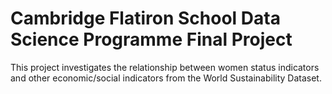 # Cambridge Flatiron School Data Science Programme Final Project

This project investigates the relationship between women status indicators and other economic/social indicators from the World Sustainability Dataset.
